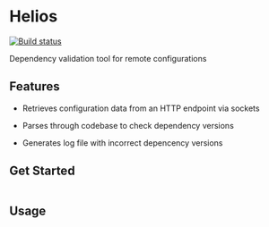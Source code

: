 # Helios
[![Build status](https://travis-ci.com/USER/PROJECT)](https://travis-ci.org/USER)

Dependency validation tool for remote configurations

## Features

- Retrieves configuration data from an HTTP endpoint via sockets

- Parses through codebase to check dependency versions

- Generates log file with incorrect depencency versions

## Get Started

```zsh

```

## Usage
